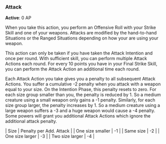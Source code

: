 ### Attack
**Active**: 0 AP

When you take this action, you perform an Offensive Roll with your Strike Skill and one of your weapons. Attacks are modified by the hand-to-hand Situations or the Ranged Situations depending on how your are using your weapon.

This action can only be taken if you have taken the Attack Intention and once per round. With sufficient skill, you can perform multiple Attack Actions each round. For every 10 points you have in your Final Strike Skill, you can perform the Attack Action an additional time each round. 

Each Attack Action you take gives you a penalty to all subsequent Attack Actions. You suffer a cumulative -2 penalty when you attack with a weapon equal to your size. On the Intention Phase, this penalty resets to zero. For each size group smaller than you, the penalty is reduced by 1. So a medium creature using a small weapon only gains a -1 penalty. Similarly, for each size group larger, the penalty increases by 1. So a medium creature using a large weapon suffers a -3 and a huge weapon would cause a -4 penalty. Some powers will grant you additional Attack Actions which ignore the additional attack penalty.

| Size | Penalty per Add. Attack |
| One size smaller | -1 |
| Same size | -2 |
| One size larger | -3 |
| Two size larger | -4 |